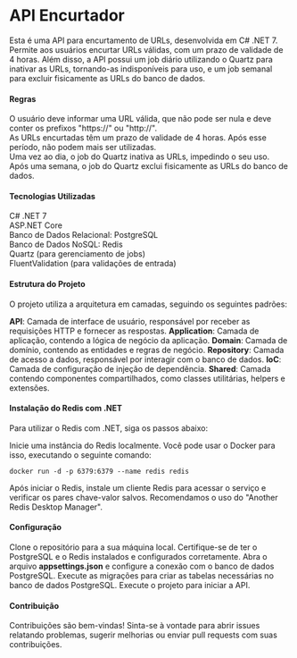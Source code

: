 # API Encurtador
Esta é uma API para encurtamento de URLs, desenvolvida em C# .NET 7. Permite aos usuários encurtar URLs válidas, com um prazo de validade de 4 horas. Além disso, a API possui um job diário utilizando o Quartz para inativar as URLs, tornando-as indisponíveis para uso, e um job semanal para excluir fisicamente as URLs do banco de dados.

#### Regras
O usuário deve informar uma URL válida, que não pode ser nula e deve conter os prefixos "https://" ou "http://".  
As URLs encurtadas têm um prazo de validade de 4 horas. Após esse período, não podem mais ser utilizadas.  
Uma vez ao dia, o job do Quartz inativa as URLs, impedindo o seu uso.  
Após uma semana, o job do Quartz exclui fisicamente as URLs do banco de dados.  

#### Tecnologias Utilizadas
C# .NET 7  
ASP.NET Core  
Banco de Dados Relacional: PostgreSQL  
Banco de Dados NoSQL: Redis  
Quartz (para gerenciamento de jobs)  
FluentValidation (para validações de entrada)  

#### Estrutura do Projeto
O projeto utiliza a arquitetura em camadas, seguindo os seguintes padrões:

**API**: Camada de interface de usuário, responsável por receber as requisições HTTP e fornecer as respostas.
**Application**: Camada de aplicação, contendo a lógica de negócio da aplicação.
**Domain**: Camada de domínio, contendo as entidades e regras de negócio.
**Repository**: Camada de acesso a dados, responsável por interagir com o banco de dados.
**IoC**: Camada de configuração de injeção de dependência.
**Shared**: Camada contendo componentes compartilhados, como classes utilitárias, helpers e extensões.

#### Instalação do Redis com .NET
Para utilizar o Redis com .NET, siga os passos abaixo:

Inicie uma instância do Redis localmente. Você pode usar o Docker para isso, executando o seguinte comando:

```docker run -d -p 6379:6379 --name redis redis```

Após iniciar o Redis, instale um cliente Redis para acessar o serviço e verificar os pares chave-valor salvos. Recomendamos o uso do "Another Redis Desktop Manager".

#### Configuração
Clone o repositório para a sua máquina local.
Certifique-se de ter o PostgreSQL e o Redis instalados e configurados corretamente.
Abra o arquivo **appsettings.json** e configure a conexão com o banco de dados PostgreSQL.
Execute as migrações para criar as tabelas necessárias no banco de dados PostgreSQL.
Execute o projeto para iniciar a API.

#### Contribuição
Contribuições são bem-vindas! Sinta-se à vontade para abrir issues relatando problemas, sugerir melhorias ou enviar pull requests com suas contribuições.
